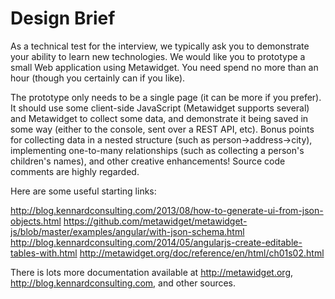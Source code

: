 # Design Brief

As a technical test for the interview, we typically ask you to demonstrate your ability to learn new technologies. We would like you to prototype a small Web application using Metawidget. You need spend no more than an hour (though you certainly can if you like).

The prototype only needs to be a single page (it can be more if you prefer). It should use some client-side JavaScript (Metawidget supports several) and Metawidget to collect some data, and demonstrate it being saved in some way (either to the console, sent over a REST API, etc). Bonus points for collecting data in a nested structure (such as person->address->city), implementing one-to-many relationships (such as collecting a person's children's names), and other creative enhancements! Source code comments are highly regarded.

Here are some useful starting links:

<http://blog.kennardconsulting.com/2013/08/how-to-generate-ui-from-json-objects.html>
<https://github.com/metawidget/metawidget-js/blob/master/examples/angular/with-json-schema.html>
<http://blog.kennardconsulting.com/2014/05/angularjs-create-editable-tables-with.html>
<http://metawidget.org/doc/reference/en/html/ch01s02.html>

There is lots more documentation available at <http://metawidget.org>, <http://blog.kennardconsulting.com>, and other sources.
